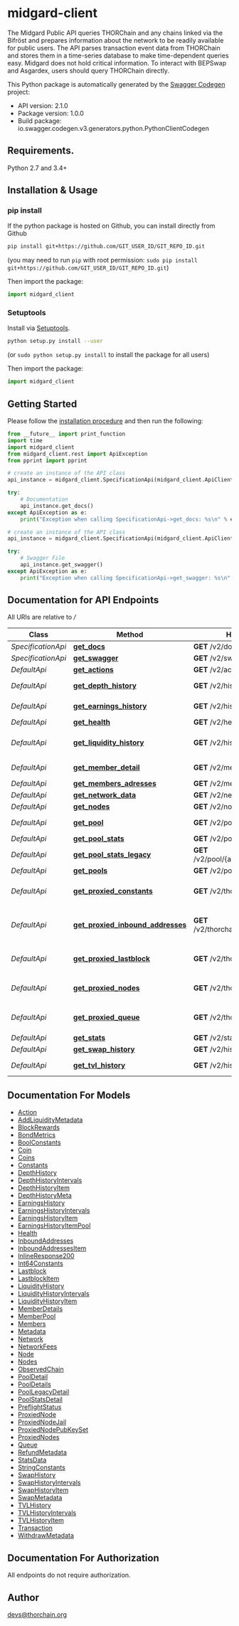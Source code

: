 # midgard-client
The Midgard Public API queries THORChain and any chains linked via the Bifröst and prepares information about the network to be readily available for public users. The API parses transaction event data from THORChain and stores them in a time-series database to make time-dependent queries easy. Midgard does not hold critical information. To interact with BEPSwap and Asgardex, users should query THORChain directly.

This Python package is automatically generated by the [Swagger Codegen](https://github.com/swagger-api/swagger-codegen) project:

- API version: 2.1.0
- Package version: 1.0.0
- Build package: io.swagger.codegen.v3.generators.python.PythonClientCodegen

## Requirements.

Python 2.7 and 3.4+

## Installation & Usage
### pip install

If the python package is hosted on Github, you can install directly from Github

```sh
pip install git+https://github.com/GIT_USER_ID/GIT_REPO_ID.git
```
(you may need to run `pip` with root permission: `sudo pip install git+https://github.com/GIT_USER_ID/GIT_REPO_ID.git`)

Then import the package:
```python
import midgard_client 
```

### Setuptools

Install via [Setuptools](http://pypi.python.org/pypi/setuptools).

```sh
python setup.py install --user
```
(or `sudo python setup.py install` to install the package for all users)

Then import the package:
```python
import midgard_client
```

## Getting Started

Please follow the [installation procedure](#installation--usage) and then run the following:

```python
from __future__ import print_function
import time
import midgard_client
from midgard_client.rest import ApiException
from pprint import pprint

# create an instance of the API class
api_instance = midgard_client.SpecificationApi(midgard_client.ApiClient(configuration))

try:
    # Documentation
    api_instance.get_docs()
except ApiException as e:
    print("Exception when calling SpecificationApi->get_docs: %s\n" % e)

# create an instance of the API class
api_instance = midgard_client.SpecificationApi(midgard_client.ApiClient(configuration))

try:
    # Swagger File
    api_instance.get_swagger()
except ApiException as e:
    print("Exception when calling SpecificationApi->get_swagger: %s\n" % e)
```

## Documentation for API Endpoints

All URIs are relative to */*

Class | Method | HTTP request | Description
------------ | ------------- | ------------- | -------------
*SpecificationApi* | [**get_docs**](docs/SpecificationApi.md#get_docs) | **GET** /v2/doc | Documentation
*SpecificationApi* | [**get_swagger**](docs/SpecificationApi.md#get_swagger) | **GET** /v2/swagger.json | Swagger File
*DefaultApi* | [**get_actions**](docs/DefaultApi.md#get_actions) | **GET** /v2/actions | Actions List
*DefaultApi* | [**get_depth_history**](docs/DefaultApi.md#get_depth_history) | **GET** /v2/history/depths/{pool} | Depth and Price History
*DefaultApi* | [**get_earnings_history**](docs/DefaultApi.md#get_earnings_history) | **GET** /v2/history/earnings | Earnings History
*DefaultApi* | [**get_health**](docs/DefaultApi.md#get_health) | **GET** /v2/health | Health Info
*DefaultApi* | [**get_liquidity_history**](docs/DefaultApi.md#get_liquidity_history) | **GET** /v2/history/liquidity_changes | Liquidity Changes History
*DefaultApi* | [**get_member_detail**](docs/DefaultApi.md#get_member_detail) | **GET** /v2/member/{address} | Member Details
*DefaultApi* | [**get_members_adresses**](docs/DefaultApi.md#get_members_adresses) | **GET** /v2/members | Members List
*DefaultApi* | [**get_network_data**](docs/DefaultApi.md#get_network_data) | **GET** /v2/network | Network Data
*DefaultApi* | [**get_nodes**](docs/DefaultApi.md#get_nodes) | **GET** /v2/nodes | Nodes List
*DefaultApi* | [**get_pool**](docs/DefaultApi.md#get_pool) | **GET** /v2/pool/{asset} | Details of a Pool
*DefaultApi* | [**get_pool_stats**](docs/DefaultApi.md#get_pool_stats) | **GET** /v2/pool/{asset}/stats | Pool Statistics
*DefaultApi* | [**get_pool_stats_legacy**](docs/DefaultApi.md#get_pool_stats_legacy) | **GET** /v2/pool/{asset}/stats/legacy | Pool Statistics (v1 naming)
*DefaultApi* | [**get_pools**](docs/DefaultApi.md#get_pools) | **GET** /v2/pools | Pools List
*DefaultApi* | [**get_proxied_constants**](docs/DefaultApi.md#get_proxied_constants) | **GET** /v2/thorchain/constants | Proxied THORChain Constants
*DefaultApi* | [**get_proxied_inbound_addresses**](docs/DefaultApi.md#get_proxied_inbound_addresses) | **GET** /v2/thorchain/inbound_addresses | Proxied THORChain Inbound Addresses
*DefaultApi* | [**get_proxied_lastblock**](docs/DefaultApi.md#get_proxied_lastblock) | **GET** /v2/thorchain/lastblock | Proxied THORChain Lastblock
*DefaultApi* | [**get_proxied_nodes**](docs/DefaultApi.md#get_proxied_nodes) | **GET** /v2/thorchain/nodes | Proxied THORChain Nodes
*DefaultApi* | [**get_proxied_queue**](docs/DefaultApi.md#get_proxied_queue) | **GET** /v2/thorchain/queue | Proxied THORChain Queue
*DefaultApi* | [**get_stats**](docs/DefaultApi.md#get_stats) | **GET** /v2/stats | Global Stats
*DefaultApi* | [**get_swap_history**](docs/DefaultApi.md#get_swap_history) | **GET** /v2/history/swaps | Swaps History
*DefaultApi* | [**get_tvl_history**](docs/DefaultApi.md#get_tvl_history) | **GET** /v2/history/tvl | Total Value Locked History

## Documentation For Models

 - [Action](docs/Action.md)
 - [AddLiquidityMetadata](docs/AddLiquidityMetadata.md)
 - [BlockRewards](docs/BlockRewards.md)
 - [BondMetrics](docs/BondMetrics.md)
 - [BoolConstants](docs/BoolConstants.md)
 - [Coin](docs/Coin.md)
 - [Coins](docs/Coins.md)
 - [Constants](docs/Constants.md)
 - [DepthHistory](docs/DepthHistory.md)
 - [DepthHistoryIntervals](docs/DepthHistoryIntervals.md)
 - [DepthHistoryItem](docs/DepthHistoryItem.md)
 - [DepthHistoryMeta](docs/DepthHistoryMeta.md)
 - [EarningsHistory](docs/EarningsHistory.md)
 - [EarningsHistoryIntervals](docs/EarningsHistoryIntervals.md)
 - [EarningsHistoryItem](docs/EarningsHistoryItem.md)
 - [EarningsHistoryItemPool](docs/EarningsHistoryItemPool.md)
 - [Health](docs/Health.md)
 - [InboundAddresses](docs/InboundAddresses.md)
 - [InboundAddressesItem](docs/InboundAddressesItem.md)
 - [InlineResponse200](docs/InlineResponse200.md)
 - [Int64Constants](docs/Int64Constants.md)
 - [Lastblock](docs/Lastblock.md)
 - [LastblockItem](docs/LastblockItem.md)
 - [LiquidityHistory](docs/LiquidityHistory.md)
 - [LiquidityHistoryIntervals](docs/LiquidityHistoryIntervals.md)
 - [LiquidityHistoryItem](docs/LiquidityHistoryItem.md)
 - [MemberDetails](docs/MemberDetails.md)
 - [MemberPool](docs/MemberPool.md)
 - [Members](docs/Members.md)
 - [Metadata](docs/Metadata.md)
 - [Network](docs/Network.md)
 - [NetworkFees](docs/NetworkFees.md)
 - [Node](docs/Node.md)
 - [Nodes](docs/Nodes.md)
 - [ObservedChain](docs/ObservedChain.md)
 - [PoolDetail](docs/PoolDetail.md)
 - [PoolDetails](docs/PoolDetails.md)
 - [PoolLegacyDetail](docs/PoolLegacyDetail.md)
 - [PoolStatsDetail](docs/PoolStatsDetail.md)
 - [PreflightStatus](docs/PreflightStatus.md)
 - [ProxiedNode](docs/ProxiedNode.md)
 - [ProxiedNodeJail](docs/ProxiedNodeJail.md)
 - [ProxiedNodePubKeySet](docs/ProxiedNodePubKeySet.md)
 - [ProxiedNodes](docs/ProxiedNodes.md)
 - [Queue](docs/Queue.md)
 - [RefundMetadata](docs/RefundMetadata.md)
 - [StatsData](docs/StatsData.md)
 - [StringConstants](docs/StringConstants.md)
 - [SwapHistory](docs/SwapHistory.md)
 - [SwapHistoryIntervals](docs/SwapHistoryIntervals.md)
 - [SwapHistoryItem](docs/SwapHistoryItem.md)
 - [SwapMetadata](docs/SwapMetadata.md)
 - [TVLHistory](docs/TVLHistory.md)
 - [TVLHistoryIntervals](docs/TVLHistoryIntervals.md)
 - [TVLHistoryItem](docs/TVLHistoryItem.md)
 - [Transaction](docs/Transaction.md)
 - [WithdrawMetadata](docs/WithdrawMetadata.md)

## Documentation For Authorization

 All endpoints do not require authorization.


## Author

devs@thorchain.org
